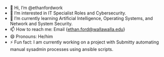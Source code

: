 - 👋 Hi, I’m @ethanfordwork
- 👀 I’m interested in IT Specialist Roles and Cybersecurity. 
- 🌱 I’m currently learning Artificial Intelligence, Operating Systems, and Network and System Security.
- 📫 How to reach me: Email {ethan.ford@wallawalla.edu}
- 😄 Pronouns: He/him
- ⚡ Fun fact: I am currently working on a project with Submitty automating manual sysadmin processes using ansible scripts.

<!---
ethanfordwork/ethanfordwork is a ✨ special ✨ repository because its `README.md` (this file) appears on your GitHub profile.
You can click the Preview link to take a look at your changes.
---.
